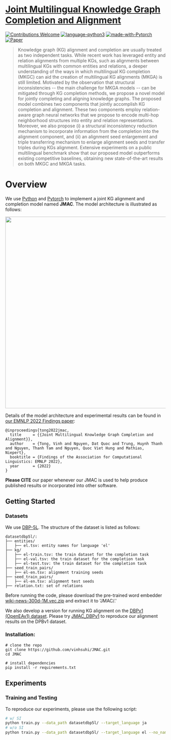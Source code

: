 # [Joint Multilingual Knowledge Graph Completion and Alignment](https://arxiv.org/abs/2210.08922)
[![Contributions Welcome](https://img.shields.io/badge/Contributions-Welcome-brightgreen.svg?style=flat-square)](https://www.pytorch.org)
[![language-python3](https://img.shields.io/badge/Language-Python3-blue.svg?style=flat-square)](https://www.python.org/)
[![made-with-Pytorch](https://img.shields.io/badge/Made%20with-Pytorch-red.svg?style=flat-square)](https://www.pytorch.org/)
[![Paper](https://img.shields.io/badge/EMNLP%202022-PDF-yellow.svg?style=flat-square)](https://2022.emnlp.org/)

> Knowledge graph (KG) alignment and completion are usually treated as two independent tasks. While recent work has leveraged entity and relation alignments from multiple KGs, such as alignments between multilingual KGs with common entities and relations, a deeper understanding of the ways in which multilingual KG completion (MKGC) can aid the creation of multilingual KG alignments (MKGA) is still limited. Motivated by the observation that structural inconsistencies -- the main challenge for MKGA models -- can be mitigated through KG completion methods, we propose a novel model for jointly completing and aligning knowledge graphs. The proposed model combines two components that jointly accomplish KG completion and alignment. These two components employ relation-aware graph neural networks that we propose to encode multi-hop neighborhood structures into entity and relation representations. Moreover, we also propose (i) a structural inconsistency reduction mechanism to incorporate information from the completion into the alignment component, and (ii) an alignment seed enlargement and triple transferring mechanism to enlarge alignment seeds and transfer triples during KGs alignment. Extensive experiments on a public multilingual benchmark show that our proposed model outperforms existing competitive baselines, obtaining new state-of-the-art results on both MKGC and MKGA tasks.


# Overview

We use [Python](https://www.python.org/) and [Pytorch](https://www.pytorch.org/) to implement a joint KG alignment and completion model named **JMAC**. The model architecture is illustrated as follows:

<p align="center">
<img src="./figs/JMAC-Framework.png" width="600">
</p>

Details of the model architecture and experimental results can be found in [our EMNLP 2022 Findings paper](https://arxiv.org/abs/2210.08922):

```
@inproceedings{tong2022jmac,
  title     = {{Joint Multilingual Knowledge Graph Completion and Alignment}},
  author    = {Tong, Vinh and Nguyen, Dat Quoc and Trung, Huynh Thanh and Nguyen, Thanh Tam and Nguyen, Quoc Viet Hung and Mathias, Niepert},
  booktitle = {Findings of the Association for Computational Linguistics: EMNLP 2022},
  year      = {2022}
}
```

**Please CITE** our paper whenever our JMAC is used to help produce published results or incorporated into other software.


## Getting Started

### Datasets

We use [DBP-5L](https://github.com/vinhsuhi/JMAC/tree/master/datasetdbp5l). The structure of the dataset is listed as follows:


```
datasetdbp5l/:
├── entities/
│   ├── el.tsv: entity names for language 'el'
├── kg/
│   ├── el-train.tsv: the train dataset for the completion task
│   ├── el-val.tsv: the train dataset for the completion task
│   ├── el-test.tsv: the train dataset for the completion task
├── seed_train_pairs/
│   ├── el-en.tsv: alignment training seeds
├── seed_train_pairs/
│   ├── el-en.tsv: alignment test seeds
├── relation.txt: set of relations
```

Before running the code, please download the pre-trained word embedder [wiki-news-300d-1M.vec.zip](https://dl.fbaipublicfiles.com/fasttext/vectors-english/wiki-news-300d-1M.vec.zip) and extract it to 'JMAC/.'

We also develop a version for running KG alignment on the [DBPv1 (OpenEAv1) dataset](https://www.dropbox.com/s/nzjxbam47f9yk3d/OpenEA_dataset_v1.1.zip?dl=0). Please try [JMAC_DBPv1](https://github.com/vinhsuhi/JMAC/tree/master/JMAC_DBPv1) to reproduce our alignment results on the DPBv1 dataset.


### Installation:
```
# clone the repo
git clone https://github.com/vinhsuhi/JMAC.git
cd JMAC

# install dependencies
pip install -r requirements.txt
```

## Experiments
### Training and Testing

To reproduce our experiments, please use the following script:

```bash
# w/ SI
python train.py --data_path datasetdbp5l/ --target_language ja 
# w/o SI
python train.py --data_path datasetdbp5l/ --target_language el --no_name_info --dropout 0.1
```


